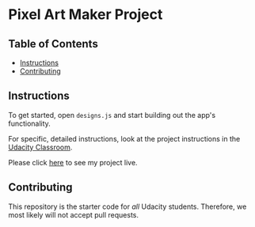 # Pixel Art Maker Project

## Table of Contents

* [Instructions](#instructions)
* [Contributing](#contributing)

## Instructions

To get started, open `designs.js` and start building out the app's functionality.

For specific, detailed instructions, look at the project instructions in the [Udacity Classroom](https://classroom.udacity.com/me).

Please click [here](https://kemelite.github.io/Udacity-Pixel-Art-Maker/) to see my project live.

## Contributing

This repository is the starter code for _all_ Udacity students. Therefore, we most likely will not accept pull requests.

